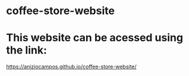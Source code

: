 # coffee-store-website

# This website can be acessed using the link:

https://aniziocampos.github.io/coffee-store-website/
